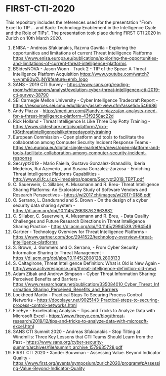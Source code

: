 # FIRST-CTI-2020
This repository includes the references used for the presentation "From Excel to TIP ... and Back: Technology Enablement in the Intelligence Cycle and the Role of TIPs". The presentation took place during FIRST CTI 2020 in Zurich on 10th March 2020.

1. ENISA - Andreas Sfakianakis, Razvna Gavrila - Exploring the opportunities and limitations of current Threat Intelligence Platforms
 https://www.enisa.europa.eu/publications/exploring-the-opportunities-and-limitations-of-current-threat-intelligence-platforms
2. BSidesNOVA - Jason Wonn - Track 2 - TIP of the Spear: A Threat Intelligence Platform Acquisition https://www.youtube.com/watch?v=ynm90wZLjNY&feature=emb_logo
3. SANS - 2019 CTI Survey - https://www.sans.org/reading-room/whitepapers/analyst/evolution-cyber-threat-intelligence-cti-2019-cti-survey-38790
4. SEI Carnegie Mellon University - Cyber Intelligence Tradecraft Report - https://resources.sei.cmu.edu/library/asset-view.cfm?assetid=546686
5. Andy Piazza - https://medium.com/@andy.c.piazza/an-analysts-need-for-a-threat-intelligence-platform-43f9258ac22d
6. Rick Holland - Threat Intelligence Is Like Three Day Potty Training - https://www.slideshare.net/cisoplatform7/cxo-t08rthreatintelligenceislikethreedaypottytraining
7. European Commission - Open platform and tools to facilitate the collaboration among Computer Security Incident Response Teams - https://ec.europa.eu/digital-single-market/en/news/open-platform-and-tools-facilitate-collaboration-among-computer-security-incident-response
8. Secrypt2019 - Mario Faiella, Gustavo Gonzalez-Granadillo, Iberia Medeiros, Rui Azevedo , and Susana Gonzalez-Zarzosa - Enriching Threat Intelligence Platforms Capabilities - http://www.di.fc.ul.pt/~imedeiros/papers/Secrypt2019_TEPT.pdf
9. C. Sauerwein, C. Sillaber, A. Mussmann and R. Breu- Threat Intelligence Sharing Platforms: An Exploratory Study of Software Vendors and Research Perspectives - https://wi2017.ch/images/wi2017-0188.pdf
10. O. Serrano, L. Dandurand and S. Brown - On the design of a cyber security data sharing system - https://dl.acm.org/doi/10.1145/2663876.2663882
11. C. Sillaber, C. Sauerwein, A. Mussmann and R. Breu, - Data Quality Challenges and Future Research Directions in Threat Intelligence Sharing Practice - https://dl.acm.org/doi/10.1145/2994539.2994546
12. Gartner - Technology Overview for Threat Intelligence Platforms - https://www.gartner.com/doc/2941522/technology-overview-threat-intelligence-platforms
13. S. Brown, J. Gommers and O. Serrano, - From Cyber Security Information Sharing to Threat Management - https://dl.acm.org/doi/abs/10.1145/2808128.2808133
14. S. Caltagirone,  Threat Intelligence Definition: What is Old is New Again - http://www.activeresponse.org/threat-intelligence-definition-old-new/
15. Adam Zibak and Andrew Simpson - Cyber Threat Information Sharing: Perceived Benefits and Barriers - https://www.researchgate.net/publication/335084010_Cyber_Threat_Information_Sharing_Perceived_Benefits_and_Barriers
16. Lockheed Martin - Practical Steps To Securing Process Control Networks - https://docplayer.net/9025143-Practical-steps-to-securing-process-control-networks.html
17. FireEye - Excelerating Analysis – Tips and Tricks to Analyze Data with Microsoft Excel - https://www.fireeye.com/blog/threat-research/2019/12/tips-and-tricks-to-analyze-data-with-microsoft-excel.html
18. SANS CTI Summit 2020 - Andreas Sfakianakis - Stop Tilting at Windmills: Three Key Lessons that CTI Teams Should Learn from the Past - https://www.sans.org/cyber-security-summit/archives/file/summit_archive_1579635728.pdf
19. FIRST CTI 2020 - Xander Bouwman - Assessing Value. Beyond Indicator Quality - https://www.first.org/events/symposium/zurich2020/program#pAssessing-Value-Beyond-Indicator-Quality 
